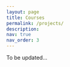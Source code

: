 ```yaml
---
layout: page
title: Courses
permalink: /projects/
description:
nav: true
nav_order: 3
---
```

To be updated...